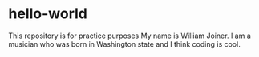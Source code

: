 # hello-world
This repository is for practice purposes
My name is William Joiner. I am a musician who was born in Washington state and I think coding is cool.
